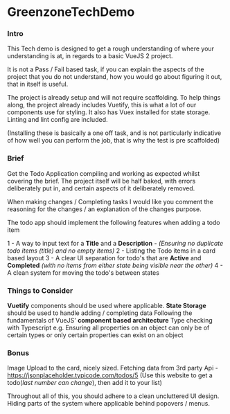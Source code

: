 # GreenzoneTechDemo

### Intro
This Tech demo is designed to get a rough understanding of where your understanding is at, in regards to a basic VueJS 2 project.

It is not a Pass / Fail based task, if you can explain the aspects of the project that you do not understand, how you would go about figuring it out, that in itself is useful.

The project is already setup and will not require scaffolding.
To help things along, the project already includes Vuetify, this is what a lot of our components use for styling. 
It also has Vuex installed for state storage.
Linting and lint config are included.

(Installing these is basically a one off task, and is not particularly indicative of how well you can perform the job, that is why the test is pre scaffolded)

### Brief
Get the Todo Application compiling and working as expected whilst covering the brief.
The project itself will be half baked, with errors deliberately put in, and certain aspects of it deliberately removed.

When making changes / Completing tasks I would like you comment the reasoning for the changes / an explanation of the changes purpose.

The todo app should implement the following features when adding a todo item

1 - A way to input text for a **Title** and a **Description** - _(Ensuring no duplicate todo items (title) and no empty items)_
2 - Listing the Todo items in a card based layout
3 - A clear UI separation for todo's that are **Active** and **Completed** _(with no items from either state being visible near the other)_
4 - A clean system for moving the todo's between states

### Things to Consider
**Vuetify** components should be used where applicable.
**State Storage** should be used to handle adding / completing data
Following the fundamentals of VueJS' **component based architecture**
Type checking with Typescript e.g. Ensuring all properties on an object can only be of certain types or only certain properties can exist on an object

### Bonus
Image Upload to the card, nicely sized.
Fetching data from 3rd party Api - https://jsonplaceholder.typicode.com/todos/5 (Use this website to get a todo(_last number can change_), then add it to your list)

Throughout all of this, you should adhere to a clean uncluttered UI design. Hiding parts of the system where applicable behind popovers / menus.

